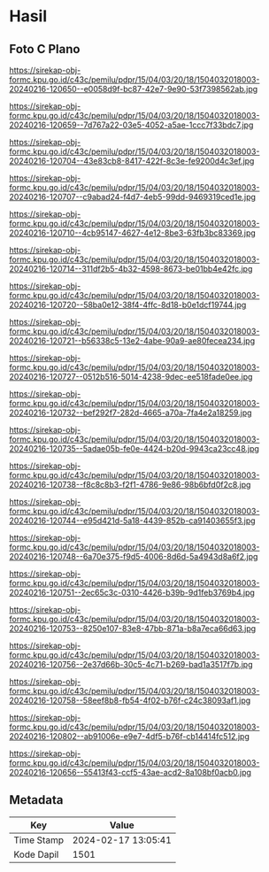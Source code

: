 # Hasil

## Foto C Plano

https://sirekap-obj-formc.kpu.go.id/c43c/pemilu/pdpr/15/04/03/20/18/1504032018003-20240216-120650--e0058d9f-bc87-42e7-9e90-53f7398562ab.jpg

https://sirekap-obj-formc.kpu.go.id/c43c/pemilu/pdpr/15/04/03/20/18/1504032018003-20240216-120659--7d767a22-03e5-4052-a5ae-1ccc7f33bdc7.jpg

https://sirekap-obj-formc.kpu.go.id/c43c/pemilu/pdpr/15/04/03/20/18/1504032018003-20240216-120704--43e83cb8-8417-422f-8c3e-fe9200d4c3ef.jpg

https://sirekap-obj-formc.kpu.go.id/c43c/pemilu/pdpr/15/04/03/20/18/1504032018003-20240216-120707--c9abad24-f4d7-4eb5-99dd-9469319ced1e.jpg

https://sirekap-obj-formc.kpu.go.id/c43c/pemilu/pdpr/15/04/03/20/18/1504032018003-20240216-120710--4cb95147-4627-4e12-8be3-63fb3bc83369.jpg

https://sirekap-obj-formc.kpu.go.id/c43c/pemilu/pdpr/15/04/03/20/18/1504032018003-20240216-120714--311df2b5-4b32-4598-8673-be01bb4e42fc.jpg

https://sirekap-obj-formc.kpu.go.id/c43c/pemilu/pdpr/15/04/03/20/18/1504032018003-20240216-120720--58ba0e12-38f4-4ffc-8d18-b0e1dcf19744.jpg

https://sirekap-obj-formc.kpu.go.id/c43c/pemilu/pdpr/15/04/03/20/18/1504032018003-20240216-120721--b56338c5-13e2-4abe-90a9-ae80fecea234.jpg

https://sirekap-obj-formc.kpu.go.id/c43c/pemilu/pdpr/15/04/03/20/18/1504032018003-20240216-120727--0512b516-5014-4238-9dec-ee518fade0ee.jpg

https://sirekap-obj-formc.kpu.go.id/c43c/pemilu/pdpr/15/04/03/20/18/1504032018003-20240216-120732--bef292f7-282d-4665-a70a-7fa4e2a18259.jpg

https://sirekap-obj-formc.kpu.go.id/c43c/pemilu/pdpr/15/04/03/20/18/1504032018003-20240216-120735--5adae05b-fe0e-4424-b20d-9943ca23cc48.jpg

https://sirekap-obj-formc.kpu.go.id/c43c/pemilu/pdpr/15/04/03/20/18/1504032018003-20240216-120738--f8c8c8b3-f2f1-4786-9e86-98b6bfd0f2c8.jpg

https://sirekap-obj-formc.kpu.go.id/c43c/pemilu/pdpr/15/04/03/20/18/1504032018003-20240216-120744--e95d421d-5a18-4439-852b-ca91403655f3.jpg

https://sirekap-obj-formc.kpu.go.id/c43c/pemilu/pdpr/15/04/03/20/18/1504032018003-20240216-120748--6a70e375-f9d5-4006-8d6d-5a4943d8a6f2.jpg

https://sirekap-obj-formc.kpu.go.id/c43c/pemilu/pdpr/15/04/03/20/18/1504032018003-20240216-120751--2ec65c3c-0310-4426-b39b-9d1feb3769b4.jpg

https://sirekap-obj-formc.kpu.go.id/c43c/pemilu/pdpr/15/04/03/20/18/1504032018003-20240216-120753--8250e107-83e8-47bb-871a-b8a7eca66d63.jpg

https://sirekap-obj-formc.kpu.go.id/c43c/pemilu/pdpr/15/04/03/20/18/1504032018003-20240216-120756--2e37d66b-30c5-4c71-b269-bad1a3517f7b.jpg

https://sirekap-obj-formc.kpu.go.id/c43c/pemilu/pdpr/15/04/03/20/18/1504032018003-20240216-120758--58eef8b8-fb54-4f02-b76f-c24c38093af1.jpg

https://sirekap-obj-formc.kpu.go.id/c43c/pemilu/pdpr/15/04/03/20/18/1504032018003-20240216-120802--ab91006e-e9e7-4df5-b76f-cb14414fc512.jpg

https://sirekap-obj-formc.kpu.go.id/c43c/pemilu/pdpr/15/04/03/20/18/1504032018003-20240216-120656--55413f43-ccf5-43ae-acd2-8a108bf0acb0.jpg


## Metadata

| Key        | Value               |
| ---------- | ------------------- |
| Time Stamp | 2024-02-17 13:05:41 |
| Kode Dapil | 1501                |



